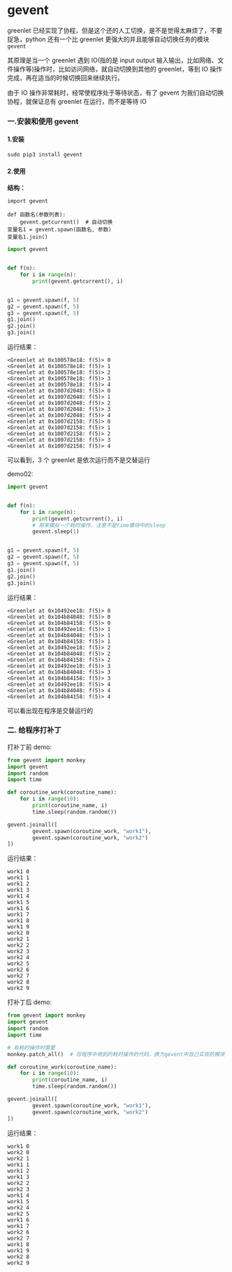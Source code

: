# gevent

greenlet 已经实现了协程，但是这个还的人工切换，是不是觉得太麻烦了，不要捉急，python 还有一个比 greenlet 更强大的并且能够自动切换任务的模块`gevent`

其原理是当一个 greenlet 遇到 IO(指的是 input output 输入输出，比如网络、文件操作等)操作时，比如访问网络，就自动切换到其他的 greenlet，等到 IO 操作完成，再在适当的时候切换回来继续执行。

由于 IO 操作非常耗时，经常使程序处于等待状态，有了 gevent 为我们自动切换协程，就保证总有 greenlet 在运行，而不是等待 IO

### 一.安装和使用 gevent

#### 1.安装

```shell
sudo pip3 install gevent
```

#### 2.使用

**结构：**

```
import gevent

def 函数名(参数列表):
    gevent.getcurrent()  # 自动切换
变量名1 = gevent.spawn(函数名, 参数)
变量名1.join()
```

```python
import gevent


def f(n):
    for i in range(n):
        print(gevent.getcurrent(), i)


g1 = gevent.spawn(f, 5)
g2 = gevent.spawn(f, 5)
g3 = gevent.spawn(f, 5)
g1.join()
g2.join()
g3.join()
```

运行结果：

```
<Greenlet at 0x100578e18: f(5)> 0
<Greenlet at 0x100578e18: f(5)> 1
<Greenlet at 0x100578e18: f(5)> 2
<Greenlet at 0x100578e18: f(5)> 3
<Greenlet at 0x100578e18: f(5)> 4
<Greenlet at 0x1007d2048: f(5)> 0
<Greenlet at 0x1007d2048: f(5)> 1
<Greenlet at 0x1007d2048: f(5)> 2
<Greenlet at 0x1007d2048: f(5)> 3
<Greenlet at 0x1007d2048: f(5)> 4
<Greenlet at 0x1007d2158: f(5)> 0
<Greenlet at 0x1007d2158: f(5)> 1
<Greenlet at 0x1007d2158: f(5)> 2
<Greenlet at 0x1007d2158: f(5)> 3
<Greenlet at 0x1007d2158: f(5)> 4
```

可以看到，3 个 greenlet 是依次运行而不是交替运行

demo02:

```python
import gevent


def f(n):
    for i in range(n):
        print(gevent.getcurrent(), i)
        # 用来模拟一个耗时操作，注意不是time模块中的sleep
        gevent.sleep(1)


g1 = gevent.spawn(f, 5)
g2 = gevent.spawn(f, 5)
g3 = gevent.spawn(f, 5)
g1.join()
g2.join()
g3.join()
```

运行结果：

```
<Greenlet at 0x10492ee18: f(5)> 0
<Greenlet at 0x104b84048: f(5)> 0
<Greenlet at 0x104b84158: f(5)> 0
<Greenlet at 0x10492ee18: f(5)> 1
<Greenlet at 0x104b84048: f(5)> 1
<Greenlet at 0x104b84158: f(5)> 1
<Greenlet at 0x10492ee18: f(5)> 2
<Greenlet at 0x104b84048: f(5)> 2
<Greenlet at 0x104b84158: f(5)> 2
<Greenlet at 0x10492ee18: f(5)> 3
<Greenlet at 0x104b84048: f(5)> 3
<Greenlet at 0x104b84158: f(5)> 3
<Greenlet at 0x10492ee18: f(5)> 4
<Greenlet at 0x104b84048: f(5)> 4
<Greenlet at 0x104b84158: f(5)> 4
```

可以看出现在程序是交替运行的

### 二. 给程序打补丁

打补丁前 demo:

```python
from gevent import monkey
import gevent
import random
import time

def coroutine_work(coroutine_name):
    for i in range(10):
        print(coroutine_name, i)
        time.sleep(random.random())

gevent.joinall([
        gevent.spawn(coroutine_work, "work1"),
        gevent.spawn(coroutine_work, "work2")
])
```

运行结果：

```
work1 0
work1 1
work1 2
work1 3
work1 4
work1 5
work1 6
work1 7
work1 8
work1 9
work2 0
work2 1
work2 2
work2 3
work2 4
work2 5
work2 6
work2 7
work2 8
work2 9
```

打补丁后 demo:

```python
from gevent import monkey
import gevent
import random
import time

# 有耗时操作时需要
monkey.patch_all()  # 将程序中用到的耗时操作的代码，换为gevent中自己实现的模块

def coroutine_work(coroutine_name):
    for i in range(10):
        print(coroutine_name, i)
        time.sleep(random.random())

gevent.joinall([
        gevent.spawn(coroutine_work, "work1"),
        gevent.spawn(coroutine_work, "work2")
])
```

运行结果：

```
work1 0
work2 0
work2 1
work1 1
work1 2
work1 3
work2 2
work2 3
work1 4
work1 5
work2 4
work2 5
work1 6
work1 7
work2 6
work2 7
work1 8
work1 9
work2 8
work2 9
```
